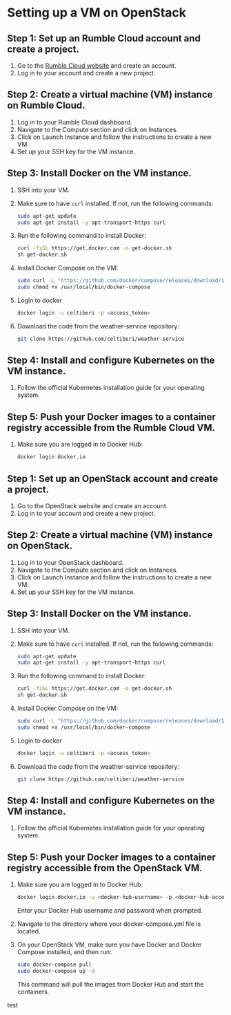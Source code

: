 # Setting up a VM on OpenStack
## Step 1: Set up an Rumble Cloud account and create a project.

1. Go to the [Rumble Cloud website](https://docs.rumble.cloud/how_to/compute/create_a_vm_on_a_public_network.html#step-3-create-a-virtual-machine) and create an account.
2. Log in to your account and create a new project.

## Step 2: Create a virtual machine (VM) instance on Rumble Cloud.

1. Log in to your Rumble Cloud dashboard.
2. Navigate to the Compute section and click on Instances.
3. Click on Launch Instance and follow the instructions to create a new VM.
4. Set up your SSH key for the VM instance.

## Step 3: Install Docker on the VM instance.

1. SSH into your VM.
2. Make sure to have `curl` installed. If not, run the following commands:
   ```sh
   sudo apt-get update
   sudo apt-get install -y apt-transport-https curl
   ```

3. Run the following command to install Docker:
   ```sh
   curl -fsSL https://get.docker.com -o get-docker.sh
   sh get-docker.sh
   ```
4. Install Docker Compose on the VM:
   ```sh
   sudo curl -L "https://github.com/docker/compose/releases/download/1.29.2/docker-compose-$(uname -s)-$(uname -m)" -o /usr/local/bin/docker-compose
   sudo chmod +x /usr/local/bin/docker-compose
   ```
5. Login to docker
   ```sh
   docker login -u celtiberi -p <access_token>
   ```
6. Download the code from the weather-service repository:
   ```sh
   git clone https://github.com/celtiberi/weather-service
   ```

## Step 4: Install and configure Kubernetes on the VM instance.

1. Follow the official Kubernetes installation guide for your operating system.

## Step 5: Push your Docker images to a container registry accessible from the Rumble Cloud VM.

1. Make sure you are logged in to Docker Hub:
   ```sh
   docker login docker.io
   ```



## Step 1: Set up an OpenStack account and create a project.

1. Go to the OpenStack website and create an account.
2. Log in to your account and create a new project.

## Step 2: Create a virtual machine (VM) instance on OpenStack.

1. Log in to your OpenStack dashboard.
2. Navigate to the Compute section and click on Instances.
3. Click on Launch Instance and follow the instructions to create a new VM.
4. Set up your SSH key for the VM instance.

## Step 3: Install Docker on the VM instance.

1. SSH into your VM.
2. Make sure to have `curl` installed. If not, run the following commands:
   ```sh
   sudo apt-get update
   sudo apt-get install -y apt-transport-https curl
   ```

3. Run the following command to install Docker:
   ```sh
   curl -fsSL https://get.docker.com -o get-docker.sh
   sh get-docker.sh
   ```
4. Install Docker Compose on the VM:
   ```sh
   sudo curl -L "https://github.com/docker/compose/releases/download/1.29.2/docker-compose-$(uname -s)-$(uname -m)" -o /usr/local/bin/docker-compose
   sudo chmod +x /usr/local/bin/docker-compose
   ```
5. Login to docker
   ```sh
   docker login -u celtiberi -p <access_token>
   ```
6. Download the code from the weather-service repository:
   ```sh
   git clone https://github.com/celtiberi/weather-service
   ```

## Step 4: Install and configure Kubernetes on the VM instance.

1. Follow the official Kubernetes installation guide for your operating system.

## Step 5: Push your Docker images to a container registry accessible from the OpenStack VM.

1. Make sure you are logged in to Docker Hub:
   ```sh
   docker login docker.io -u <docker-hub-username> -p <docker-hub-access-token>
   ```
   Enter your Docker Hub username and password when prompted.

2. Navigate to the directory where your docker-compose.yml file is located.

3. On your OpenStack VM, make sure you have Docker and Docker Compose installed, and then run:
   ```sh
   sudo docker-compose pull
   sudo docker-compose up -d
   ```
   This command will pull the images from Docker Hub and start the containers.

test
